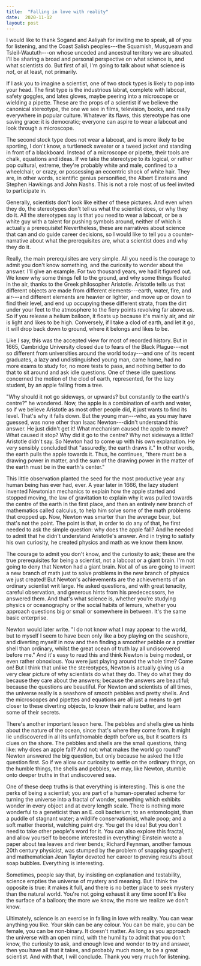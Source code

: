 ```yaml
---
title:  "Falling in love with reality"
date:  2020-11-12
layout: post
---
```


I would like to thank Sogand and Aaliyah for inviting me to speak, all
of you for listening, and the Coast Salish peoples---the Squamish,
Musqueam and Tsleil-Waututh---on whose unceded and ancestral territory
we are situated.
I'll be sharing a broad and personal perspective on what science is,
and what scientists do. But first of all, I'm going to talk about what science
is *not*, or at least, not primarily.

If I ask you to imagine a scientist, one of two stock types is likely
to pop into your head.
The first type is the industrious labrat, complete with labcoat, safety
goggles, and latex gloves, maybe peering into a microscope or wielding a
pipette.
These are the props of a scientist if we believe the
canonical stereotype, the one we see in films, television, books, and really
everywhere in popular culture.
Whatever its flaws, this stereotype has one saving grace: it is democratic; everyone can
aspire to wear a labcoat and look through a microscope.

The second stock type does not wear a labcoat,
and is more likely to be sporting, I don't know, a turtleneck
sweater or a tweed jacket and standing in front of a
blackboard. Instead of a microscope or pipette, their tools are chalk,
equations and ideas.
If we take the stereotype to its logical, or rather pop cultural,
extreme, they're probably white and male, confined to a wheelchair, or crazy,
or possessing an eccentric shock of white hair.
They are, in other words, scientific genius personified, the Albert
Einsteins and Stephen Hawkings and John Nashs. This is not a role most
of us feel invited to participate in.

Generally, scientists don't look like either of these pictures. And even
when they do, the stereotypes don't tell us what the scientist does, or
why they do it. All the stereotypes say is that you need to wear a labcoat, or be
a white guy with a talent for pushing symbols around, neither of which
is actually a prerequisite!
Nevertheless, these are narratives about science that can and do guide career
decisions, so I would like to tell you a counter-narrative about what
the prerequisites are, what a scientist does and why they do it.

Really, the main prerequisites are very simple.
All you need is the courage to admit you don't know something, and the
curiosity to wonder about the answer.
I'll give an example.
For two thousand years, we had it figured out. We knew why some things
fell to the ground, and why some things floated in the air, thanks to
the Greek philosopher Aristotle.
Aristotle tells us that different objects are made from different elements---earth, water, fire, and
air---and different elements are heavier or lighter, and move up or
down to find their level, and end up occupying these different strata,
from the dirt under your feet to the atmosphere to the fiery points
revolving far above us.
So if you release a helium balloon, it floats up because it's mainly
air, and air is light and likes to be high.
Conversely, if I take a clod of earth, and let it go, it
will drop back down to ground, where it belongs and likes to be.

Like I say, this was the accepted view for most of recorded history. But in 1665, Cambridge University closed due to fears of the
Black Plague---not so different from universities around the world
today---and one of its recent graduates, a lazy and
undistinguished young man, came home, had no more exams to study for,
no more tests to pass, and nothing better to do that to sit around and
ask idle questions. One of these idle questions concerned the motion of
the clod of earth, represented, for the lazy student, by an apple
falling from a tree.

"Why should it not go sideways, or upwards? but constantly to the
earth's centre?" he wondered. Now, the apple is a combination of earth and water, so
if we believe Aristotle as most other people did, it just wants to find
its level. That's why it falls down. But the young man---who, as you may have guessed, was none
other than Isaac Newton---didn't understand this answer. He just didn't get it! What mechanism caused the apple to
move? What caused it stop? Why did it go to the centre? Why not
sideways a little? Aristotle didn't say. So Newton had to come up with
his own explanation. He very sensibly concluded that "assuredly, the earth draws it." In
other words, the earth pulls the apple towards it. Thus, he continues,
"there must be a drawing power in matter, and the sum of the drawing
power in the matter of the earth must be in the earth's center."

This little observation planted the seed for the most productive year
any human being has ever had, ever. A year later in 1666, the lazy student
invented Newtonian mechanics to explain how the apple started and
stopped moving, the law of gravitation to explain why it was pulled towards the
centre of the earth in the first place, and
then an entirely new branch of mathematics called calculus, to help
him solve some of the math problems that cropped up.
Now, Newton was smarter than the average bear, but that's not the
point. The point is that, in order to do any of that, he first needed
to ask the simple question: why does the apple fall? And he needed to
admit that he didn't understand Aristotle's answer. And in trying to
satisfy his own curiosity, he created physics and math as we know them
know.

The courage to admit you don't know, and the curiosity to ask; these
are the true prerequisites for being a scientist, not a labcoat or a
giant brain. I'm not going to deny that Newton had a giant brain. Not all of us
are going to invent a new branch of math just to solve problems in
the new branch of physics we just created! But Newton's achievements
are the achievements of an ordinary scientist writ large. He asked
questions, and with great tenacity, careful observation, and generous
hints from his predececssors, he answered them. And
that's what science is, whether you're studying physics or
oceanography or the social habits of lemurs, whether you approach
questions big or small or somewhere in between.
It's the same basic enterprise.

Newton would later write. "I do not know what I may appear to the
world, but to myself I seem to have been only like a boy playing on
the seashore, and diverting myself in now and then finding a smoother
pebble or a prettier shell than ordinary, whilst the great ocean of
truth lay all undiscovered before me." And it's easy to read this and
think Newton is being modest, or even rather obnoxious. You were just
playing around the whole time? Come on! But I think that unlike the
stereotypes, Newton is actually giving us a very clear picture of why scientists do
what they do. They do what they do because they care about the
answers; because the answers are beautiful; because the questions are
beautiful. For Newton and scientists of all times, the universe really is
a seashore of smooth pebbles and pretty shells. And the microscopes
and pipettes and equations are all just a means to get closer to these
diverting objects, to know their nature better, and learn some of
their secrets.

There's another important lesson here. The pebbles and shells give us
hints about the nature of the ocean, since that's where they come from.
It might lie undiscovered in all its unfathomable depth before us, but it
scatters its clues on the shore.
The pebbles and shells are the small questions, thing like: why does an apple
fall? And not: what makes the world go round? Newton answered the big
question, but only because
he asked the little question first. So if we allow our curiosity to settle on the ordinary things, on the humble
things, the shells and pebbles, we may, like Newton, stumble onto
deeper truths in that undiscovered sea.

One of these deep truths is that everything is interesting.
This is one the perks of being a scientist; you are part of a
human-operated scheme for turning the universe into a fractal of
wonder, something which exhibits wonder in every object and at every
length scale.
There is nothing more wonderful to a geneticist than an E. coli
bacterium; to an entomologist, than a puddle of stagnant water; a wildlife
conservationist, whale poop; and a soft matter theorist, watching
paint dry.
You get the idea!
But you don't need to take other people's word for it.
You can also explore this fractal, and allow yourself to
become interested in everything!
Einstein wrote a paper about tea
leaves and river bends; Richard Feynman,
another famous 20th century physicist, was stumped by the problem of
snapping spaghetti; and mathematician Jean Taylor devoted her career to
proving results about soap bubbles. Everything is interesting.

Sometimes, people say that, by insisting on explanation and
testability, science empties the universe of mystery and meaning.
But I think the opposite is true: it makes it full, and there is no
better place to seek mystery than the natural world.
You're not going exhaust it any time soon!
It's like the surface of a balloon; the more we know, the more we
realize we don't know.

Ultimately, science is an exercise in falling in love with
reality. You can wear anything you like. Your skin can be any
colour. You can be male, you can be female, you can be non-binary. It doesn't matter. As long as you
approach the universe with an open mind, with the humility to admit
that you don't know, the curiosity to ask, and enough love and wonder
to try and answer, then you have all that it takes, and probably much
more, to be a great scientist. And with that, I will conclude. Thank
you very much for listening.
